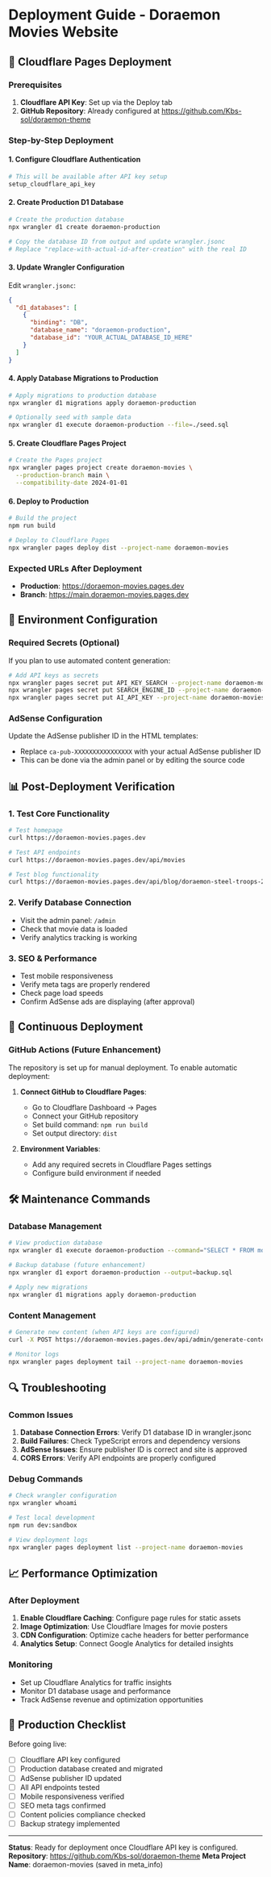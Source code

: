 # Deployment Guide - Doraemon Movies Website

## 🚀 Cloudflare Pages Deployment

### Prerequisites
1. **Cloudflare API Key**: Set up via the Deploy tab
2. **GitHub Repository**: Already configured at https://github.com/Kbs-sol/doraemon-theme

### Step-by-Step Deployment

#### 1. Configure Cloudflare Authentication
```bash
# This will be available after API key setup
setup_cloudflare_api_key
```

#### 2. Create Production D1 Database
```bash
# Create the production database
npx wrangler d1 create doraemon-production

# Copy the database ID from output and update wrangler.jsonc
# Replace "replace-with-actual-id-after-creation" with the real ID
```

#### 3. Update Wrangler Configuration
Edit `wrangler.jsonc`:
```json
{
  "d1_databases": [
    {
      "binding": "DB",
      "database_name": "doraemon-production",
      "database_id": "YOUR_ACTUAL_DATABASE_ID_HERE"
    }
  ]
}
```

#### 4. Apply Database Migrations to Production
```bash
# Apply migrations to production database
npx wrangler d1 migrations apply doraemon-production

# Optionally seed with sample data
npx wrangler d1 execute doraemon-production --file=./seed.sql
```

#### 5. Create Cloudflare Pages Project
```bash
# Create the Pages project
npx wrangler pages project create doraemon-movies \
  --production-branch main \
  --compatibility-date 2024-01-01
```

#### 6. Deploy to Production
```bash
# Build the project
npm run build

# Deploy to Cloudflare Pages
npx wrangler pages deploy dist --project-name doraemon-movies
```

### Expected URLs After Deployment
- **Production**: https://doraemon-movies.pages.dev
- **Branch**: https://main.doraemon-movies.pages.dev

## 🔧 Environment Configuration

### Required Secrets (Optional)
If you plan to use automated content generation:

```bash
# Add API keys as secrets
npx wrangler pages secret put API_KEY_SEARCH --project-name doraemon-movies
npx wrangler pages secret put SEARCH_ENGINE_ID --project-name doraemon-movies
npx wrangler pages secret put AI_API_KEY --project-name doraemon-movies
```

### AdSense Configuration
Update the AdSense publisher ID in the HTML templates:
- Replace `ca-pub-XXXXXXXXXXXXXXXX` with your actual AdSense publisher ID
- This can be done via the admin panel or by editing the source code

## 📊 Post-Deployment Verification

### 1. Test Core Functionality
```bash
# Test homepage
curl https://doraemon-movies.pages.dev

# Test API endpoints
curl https://doraemon-movies.pages.dev/api/movies

# Test blog functionality
curl https://doraemon-movies.pages.dev/api/blog/doraemon-steel-troops-2011-review
```

### 2. Verify Database Connection
- Visit the admin panel: `/admin`
- Check that movie data is loaded
- Verify analytics tracking is working

### 3. SEO & Performance
- Test mobile responsiveness
- Verify meta tags are properly rendered
- Check page load speeds
- Confirm AdSense ads are displaying (after approval)

## 🔄 Continuous Deployment

### GitHub Actions (Future Enhancement)
The repository is set up for manual deployment. To enable automatic deployment:

1. **Connect GitHub to Cloudflare Pages**:
   - Go to Cloudflare Dashboard → Pages
   - Connect your GitHub repository
   - Set build command: `npm run build`
   - Set output directory: `dist`

2. **Environment Variables**:
   - Add any required secrets in Cloudflare Pages settings
   - Configure build environment if needed

## 🛠️ Maintenance Commands

### Database Management
```bash
# View production database
npx wrangler d1 execute doraemon-production --command="SELECT * FROM movies LIMIT 5"

# Backup database (future enhancement)
npx wrangler d1 export doraemon-production --output=backup.sql

# Apply new migrations
npx wrangler d1 migrations apply doraemon-production
```

### Content Management
```bash
# Generate new content (when API keys are configured)
curl -X POST https://doraemon-movies.pages.dev/api/admin/generate-content

# Monitor logs
npx wrangler pages deployment tail --project-name doraemon-movies
```

## 🔍 Troubleshooting

### Common Issues
1. **Database Connection Errors**: Verify D1 database ID in wrangler.jsonc
2. **Build Failures**: Check TypeScript errors and dependency versions
3. **AdSense Issues**: Ensure publisher ID is correct and site is approved
4. **CORS Errors**: Verify API endpoints are properly configured

### Debug Commands
```bash
# Check wrangler configuration
npx wrangler whoami

# Test local development
npm run dev:sandbox

# View deployment logs
npx wrangler pages deployment list --project-name doraemon-movies
```

## 📈 Performance Optimization

### After Deployment
1. **Enable Cloudflare Caching**: Configure page rules for static assets
2. **Image Optimization**: Use Cloudflare Images for movie posters
3. **CDN Configuration**: Optimize cache headers for better performance
4. **Analytics Setup**: Connect Google Analytics for detailed insights

### Monitoring
- Set up Cloudflare Analytics for traffic insights
- Monitor D1 database usage and performance
- Track AdSense revenue and optimization opportunities

## 🎯 Production Checklist

Before going live:
- [ ] Cloudflare API key configured
- [ ] Production database created and migrated
- [ ] AdSense publisher ID updated
- [ ] All API endpoints tested
- [ ] Mobile responsiveness verified
- [ ] SEO meta tags confirmed
- [ ] Content policies compliance checked
- [ ] Backup strategy implemented

---

**Status**: Ready for deployment once Cloudflare API key is configured.
**Repository**: https://github.com/Kbs-sol/doraemon-theme
**Meta Project Name**: doraemon-movies (saved in meta_info)